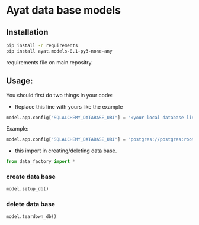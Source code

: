 # Ayat data base models

## Installation


```bash
pip install -r requirements
pip install ayat.models-0.1-py3-none-any
```
requirements file on main repositry.
## Usage: 
You should first do two things in your code:
- Replace this line with yours like the example
```python
model.app.config["SQLALCHEMY_DATABASE_URI"] = "<your local database link>"

```
Example:
```python
model.app.config["SQLALCHEMY_DATABASE_URI"] = "postgres://postgres:root@localhost:5432/postgres"

```

- this import in creating/deleting data base. 

```python
from data_factory import *

```
### create data base
```python
model.setup_db()

```

### delete data base
```python
model.teardown_db()

```
